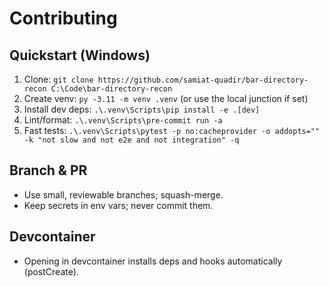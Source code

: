 # Contributing

## Quickstart (Windows)
1. Clone: `git clone https://github.com/samiat-quadir/bar-directory-recon C:\Code\bar-directory-recon`
2. Create venv: `py -3.11 -m venv .venv` (or use the local junction if set)
3. Install dev deps: `.\.venv\Scripts\pip install -e .[dev]`
4. Lint/format: `.\.venv\Scripts\pre-commit run -a`
5. Fast tests: `.\.venv\Scripts\pytest -p no:cacheprovider -o addopts="" -k "not slow and not e2e and not integration" -q`

## Branch & PR
- Use small, reviewable branches; squash-merge.
- Keep secrets in env vars; never commit them.

## Devcontainer
- Opening in devcontainer installs deps and hooks automatically (postCreate).
